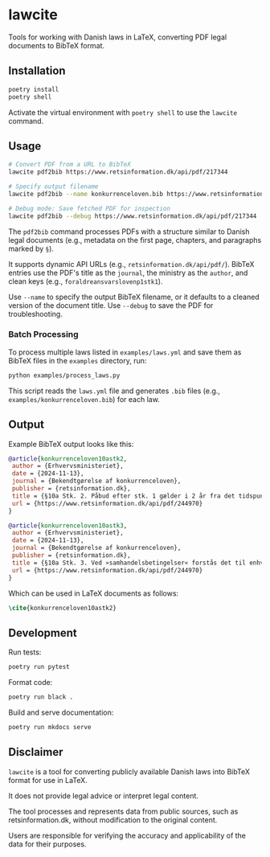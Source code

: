 # lawcite

Tools for working with Danish laws in LaTeX, converting PDF legal documents to BibTeX format.

## Installation

```bash
poetry install
poetry shell
```

Activate the virtual environment with `poetry shell` to use the `lawcite` command.

## Usage

```bash
# Convert PDF from a URL to BibTeX
lawcite pdf2bib https://www.retsinformation.dk/api/pdf/217344

# Specify output filename
lawcite pdf2bib --name konkurrenceloven.bib https://www.retsinformation.dk/api/pdf/217344

# Debug mode: Save fetched PDF for inspection
lawcite pdf2bib --debug https://www.retsinformation.dk/api/pdf/217344
```

The `pdf2bib` command processes PDFs with a structure similar to Danish legal documents (e.g., metadata on the first page, chapters, and paragraphs marked by `§`). 

It supports dynamic API URLs (e.g., `retsinformation.dk/api/pdf/`). BibTeX entries use the PDF's title as the `journal`, the ministry as the `author`, and clean keys (e.g., `foraldreansvarslovenp1stk1`). 

Use `--name` to specify the output BibTeX filename, or it defaults to a cleaned version of the document title. Use `--debug` to save the PDF for troubleshooting.

### Batch Processing

To process multiple laws listed in `examples/laws.yml` and save them as BibTeX files in the `examples` directory, run:
```bash
python examples/process_laws.py
```

This script reads the `laws.yml` file and generates `.bib` files (e.g., `examples/konkurrenceloven.bib`) for each law.

## Output

Example BibTeX output looks like this:
```bibtex
@article{konkurrenceloven10astk2,
 author = {Erhvervsministeriet},
 date = {2024-11-13},
 journal = {Bekendtgørelse af konkurrenceloven},
 publisher = {retsinformation.dk},
 title = {§10a Stk. 2. Påbud efter stk. 1 gælder i 2 år fra det tidspunkt, hvor afgørelsen er endelig.},
 url = {https://www.retsinformation.dk/api/pdf/244970}
}

@article{konkurrenceloven10astk3,
 author = {Erhvervsministeriet},
 date = {2024-11-13},
 journal = {Bekendtgørelse af konkurrenceloven},
 publisher = {retsinformation.dk},
 title = {§10a Stk. 3. Ved »samhandelsbetingelser« forstås det til enhver tid gældende grundlag, hvorefter en virksom- hed generelt fastsætter sine priser, rabatter, markedsføringstilskud og gratisydelser samt vilkårene for, at virksomheden vil kunne yde disse økonomiske fordele over for sine handelspartnere.},
 url = {https://www.retsinformation.dk/api/pdf/244970}
}
```

Which can be used in LaTeX documents as follows:
```latex
\cite{konkurrenceloven10astk2}
```

## Development

Run tests:
```bash
poetry run pytest
```

Format code:
```bash
poetry run black .
```

Build and serve documentation:
```bash
poetry run mkdocs serve
```

## Disclaimer

`lawcite` is a tool for converting publicly available Danish laws into BibTeX format for use in LaTeX. 

It does not provide legal advice or interpret legal content. 

The tool processes and represents data from public sources, such as retsinformation.dk, without modification to the original content. 

Users are responsible for verifying the accuracy and applicability of the data for their purposes.
